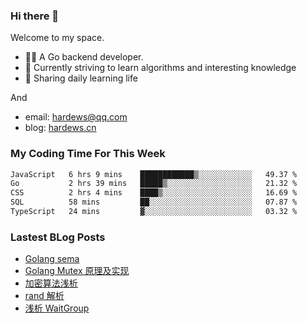 ### Hi there 👋
Welcome to my space.

- 👨‍🦲 A Go backend developer. 
- 📕 Currently striving to learn algorithms and interesting knowledge
- 💪 Sharing daily learning life

And
- email: hardews@qq.com
- blog: [hardews.cn](hardews.cn)

### My Coding Time For This Week
<!--START_SECTION:waka-->

```txt
JavaScript   6 hrs 9 mins    ████████████▒░░░░░░░░░░░░   49.37 %
Go           2 hrs 39 mins   █████▒░░░░░░░░░░░░░░░░░░░   21.32 %
CSS          2 hrs 4 mins    ████▒░░░░░░░░░░░░░░░░░░░░   16.69 %
SQL          58 mins         ██░░░░░░░░░░░░░░░░░░░░░░░   07.87 %
TypeScript   24 mins         ▓░░░░░░░░░░░░░░░░░░░░░░░░   03.32 %
```

<!--END_SECTION:waka-->

### Lastest BLog Posts
<!-- BLOG-POST-LIST:START -->
- [Golang sema](https://hardews.cn/golang-sema)
- [Golang Mutex 原理及实现](https://hardews.cn/golang-mutex)
- [加密算法浅析](https://hardews.cn/encryption-algorithm)
- [rand 解析](https://hardews.cn/2023_go-rand)
- [浅析 WaitGroup](https://hardews.cn/go-waitgroup)
<!-- BLOG-POST-LIST:END -->

<!--
**Hardews/Hardews** is a ✨ _special_ ✨ repository because its `README.md` (this file) appears on your GitHub profile.

Here are some ideas to get you started:

- 🔭 I’m currently working on ...
- 🌱 I’m currently learning ...
- 👯 I’m looking to collaborate on ...
- 🤔 I’m looking for help with ...
- 💬 Ask me about ...
- 📫 How to reach me: ...
- 😄 Pronouns: ...
- ⚡ Fun fact: ...
-->
